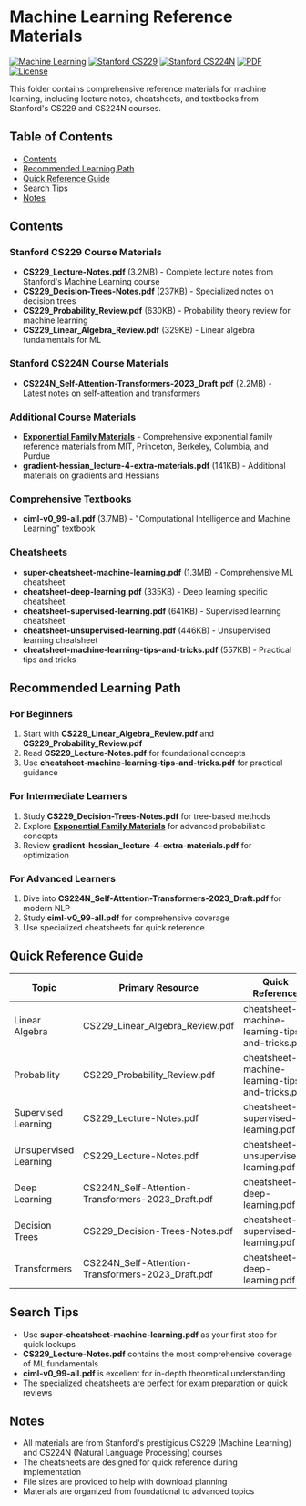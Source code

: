 # Machine Learning Reference Materials

[![Machine Learning](https://img.shields.io/badge/Machine%20Learning-Reference%20Materials-blue.svg)](https://github.com/your-repo)
[![Stanford CS229](https://img.shields.io/badge/Stanford-CS229-red.svg)](http://cs229.stanford.edu/)
[![Stanford CS224N](https://img.shields.io/badge/Stanford-CS224N-orange.svg)](http://web.stanford.edu/class/cs224n/)
[![PDF](https://img.shields.io/badge/Format-PDF-lightgrey.svg)](https://en.wikipedia.org/wiki/PDF)
[![License](https://img.shields.io/badge/License-Educational-green.svg)](https://creativecommons.org/licenses/by-nc-sa/4.0/)

This folder contains comprehensive reference materials for machine learning, including lecture notes, cheatsheets, and textbooks from Stanford's CS229 and CS224N courses.

## Table of Contents

- [Contents](#contents)
- [Recommended Learning Path](#recommended-learning-path)
- [Quick Reference Guide](#quick-reference-guide)
- [Search Tips](#search-tips)
- [Notes](#notes)

## Contents

### Stanford CS229 Course Materials
- **CS229_Lecture-Notes.pdf** (3.2MB) - Complete lecture notes from Stanford's Machine Learning course
- **CS229_Decision-Trees-Notes.pdf** (237KB) - Specialized notes on decision trees
- **CS229_Probability_Review.pdf** (630KB) - Probability theory review for machine learning
- **CS229_Linear_Algebra_Review.pdf** (329KB) - Linear algebra fundamentals for ML

### Stanford CS224N Course Materials
- **CS224N_Self-Attention-Transformers-2023_Draft.pdf** (2.2MB) - Latest notes on self-attention and transformers

### Additional Course Materials
- **[Exponential Family Materials](../01_linear_models/03_generalized_linear_models/exponential_family/)** - Comprehensive exponential family reference materials from MIT, Princeton, Berkeley, Columbia, and Purdue
- **gradient-hessian_lecture-4-extra-materials.pdf** (141KB) - Additional materials on gradients and Hessians

### Comprehensive Textbooks
- **ciml-v0_99-all.pdf** (3.7MB) - "Computational Intelligence and Machine Learning" textbook

### Cheatsheets
- **super-cheatsheet-machine-learning.pdf** (1.3MB) - Comprehensive ML cheatsheet
- **cheatsheet-deep-learning.pdf** (335KB) - Deep learning specific cheatsheet
- **cheatsheet-supervised-learning.pdf** (641KB) - Supervised learning cheatsheet
- **cheatsheet-unsupervised-learning.pdf** (446KB) - Unsupervised learning cheatsheet
- **cheatsheet-machine-learning-tips-and-tricks.pdf** (557KB) - Practical tips and tricks

## Recommended Learning Path

### For Beginners
1. Start with **CS229_Linear_Algebra_Review.pdf** and **CS229_Probability_Review.pdf**
2. Read **CS229_Lecture-Notes.pdf** for foundational concepts
3. Use **cheatsheet-machine-learning-tips-and-tricks.pdf** for practical guidance

### For Intermediate Learners
1. Study **CS229_Decision-Trees-Notes.pdf** for tree-based methods
2. Explore **[Exponential Family Materials](../01_linear_models/03_generalized_linear_models/exponential_family/)** for advanced probabilistic concepts
3. Review **gradient-hessian_lecture-4-extra-materials.pdf** for optimization

### For Advanced Learners
1. Dive into **CS224N_Self-Attention-Transformers-2023_Draft.pdf** for modern NLP
2. Study **ciml-v0_99-all.pdf** for comprehensive coverage
3. Use specialized cheatsheets for quick reference

## Quick Reference Guide

| Topic | Primary Resource | Quick Reference |
|-------|------------------|-----------------|
| Linear Algebra | CS229_Linear_Algebra_Review.pdf | cheatsheet-machine-learning-tips-and-tricks.pdf |
| Probability | CS229_Probability_Review.pdf | cheatsheet-machine-learning-tips-and-tricks.pdf |
| Supervised Learning | CS229_Lecture-Notes.pdf | cheatsheet-supervised-learning.pdf |
| Unsupervised Learning | CS229_Lecture-Notes.pdf | cheatsheet-unsupervised-learning.pdf |
| Deep Learning | CS224N_Self-Attention-Transformers-2023_Draft.pdf | cheatsheet-deep-learning.pdf |
| Decision Trees | CS229_Decision-Trees-Notes.pdf | cheatsheet-supervised-learning.pdf |
| Transformers | CS224N_Self-Attention-Transformers-2023_Draft.pdf | cheatsheet-deep-learning.pdf |

## Search Tips

- Use **super-cheatsheet-machine-learning.pdf** as your first stop for quick lookups
- **CS229_Lecture-Notes.pdf** contains the most comprehensive coverage of ML fundamentals
- **ciml-v0_99-all.pdf** is excellent for in-depth theoretical understanding
- The specialized cheatsheets are perfect for exam preparation or quick reviews

## Notes

- All materials are from Stanford's prestigious CS229 (Machine Learning) and CS224N (Natural Language Processing) courses
- The cheatsheets are designed for quick reference during implementation
- File sizes are provided to help with download planning
- Materials are organized from foundational to advanced topics